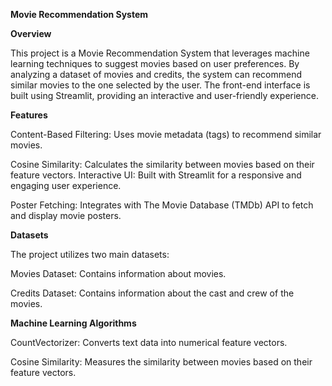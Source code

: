 **Movie Recommendation System**

**Overview**

This project is a Movie Recommendation System that leverages machine learning techniques to suggest movies based on user preferences. 
By analyzing a dataset of movies and credits, the system can recommend similar movies to the one selected by the user. 
The front-end interface is built using Streamlit, providing an interactive and user-friendly experience.

**Features**

Content-Based Filtering: 
Uses movie metadata (tags) to recommend similar movies.

Cosine Similarity:
Calculates the similarity between movies based on their feature vectors.
Interactive UI: 
Built with Streamlit for a responsive and engaging user experience.

Poster Fetching: 
Integrates with The Movie Database (TMDb) API to fetch and display movie posters.


**Datasets**

The project utilizes two main datasets:

Movies Dataset: 
Contains information about movies.

Credits Dataset: 
Contains information about the cast and crew of the movies.

**Machine Learning Algorithms**

CountVectorizer: Converts text data into numerical feature vectors.

Cosine Similarity: Measures the similarity between movies based on their feature vectors.
